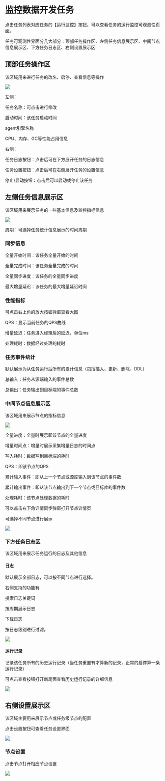 # 监控数据开发任务

点击任务列表对应任务的【运行监控】按钮，可以查看任务的运行监控可观测性页面。

任务可观测性界面分几大部分：顶部任务操作区、左侧任务信息展示区、中间节点信息展示区、下方任务日志区、右侧设置展示区



## 顶部任务操作区

该区域用来进行任务的改名、启停、查看信息等操作

![](../../../images/monitor_data_dev_1.png)



左侧：

任务名称：可点击进行修改

启动时间：该任务启动时间

agent引擎名称

CPU、内存、GC等性能占用信息

右侧：

任务日志按钮：点击后可在下方展开任务的日志信息

任务设置按钮：点击后可在右侧展开任务的设置信息



停止\启动按钮：点击后可以启动或停止该任务



## 左侧任务信息展示区

该区域用来展示任务的一些基本信息及监控指标信息

![](../../../images/monitor_data_dev_2.png)



周期：可选择任务统计信息展示的时间周期



### 同步信息

全量开始时间：该任务全量开始的时间

全量完成时间：该任务全量完成的时间

全量同步进度：该任务的全量同步进度

最大增量延迟：该任务的最大增量延迟时间







### 性能指标

可点击右上角的放大按钮弹窗查看大图

QPS：显示当前任务的QPS曲线

增量延迟：任务进入经理后的延迟，单位ms

处理耗时：数据经过处理的耗时





### 任务事件统计

默认展示为从任务运行后所有的累计信息（包括插入、更新、删除、DDL）

总输入：任务从源端输入的事件总数

总输出：任务输出到目标端的事件总数





### 中间节点信息展示区

该区域用来展示节点的指标信息

![](../../../images/monitor_data_dev_3.png)

全量进度：全量时展示即该节点的全量进度

增量时间点：增量时展示采集增量日志的时间点



写入耗时：数据写到目标端的耗时

QPS：即该节点的QPS

累计输入事件：即从上一个节点或源库输入到该节点的事件数

累计输出事件：即从该节点输出到下一个节点或目标库的事件数

处理耗时：该节点处理数据的耗时





可以点击右下角详情同步弹窗打开节点详情页

可选择不同节点进行展示

![](../../../images/monitor_data_dev_4.png)





### 下方任务日志区

该区域用来展示任务运行的日志及其他信息



#### 日志

默认展示全部日志，可以按不同节点进行选择。

右侧支持的功能有

搜索日志关键词

按周期展示日志

下载日志

按日志级别进行过滤。

![](../../../images/monitor_data_dev_5.png)



#### 运行记录

记录该任务所有的历史运行记录（当任务重置有才算新的记录，正常的启停算一条运行记录）

可点击查看按钮打开新局面查看历史运行记录的详细信息

![](../../../images/monitor_data_dev_6.png)







## 右侧设置展示区

该区域主要用来展示节点或任务级节点的配置

点击设置按钮可查看任务设置界面

![](../../../images/monitor_data_dev_7.png)





### 节点设置

点击节点打开相应节点设置

![](../../../images/monitor_data_dev_8.png)